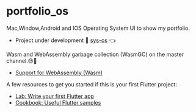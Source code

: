 # portfolio_os

Mac,Window,Android and IOS Operating System UI to show my portfolio.

- Project under development 🚧 [sys-os](https://sys-os.vercel.app) 👈

Wasm and WebAssembly garbage collection (WasmGC) on the master channel.😍🚀

- [Support for WebAssembly (Wasm)](https://docs.flutter.dev/platform-integration/web/wasm)

A few resources to get you started if this is your first Flutter project:

- [Lab: Write your first Flutter app](https://docs.flutter.dev/get-started/codelab)
- [Cookbook: Useful Flutter samples](https://docs.flutter.dev/cookbook)
